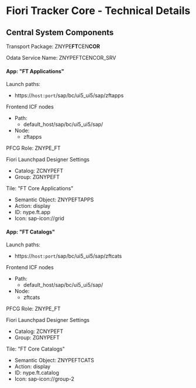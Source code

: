 # Fiori Tracker Core - Technical Details

## Central System Components

Transport Package: ZNYPE**FT**CEN**COR**

Odata Service Name: ZNYPEFTCENCOR_SRV

#### App: "FT Applications"

Launch paths:
* https://`host:port`/sap/bc/ui5_ui5/sap/zftapps

Frontend ICF nodes
* Path:
    * default_host/sap/bc/ui5_ui5/sap/
* Node:
    * zftapps

PFCG Role: ZNYPE_FT

Fiori Launchpad Designer Settings<br>
* Catalog: ZCNYPEFT
* Group: ZGNYPEFT

Tile: "FT Core Applications"<br>
* Semantic Object: ZNYPEFTAPPS
* Action: display
* ID: nype.ft.app
* Icon: sap-icon://grid

#### App: "FT Catalogs"

Launch paths:
* https://`host:port`/sap/bc/ui5_ui5/sap/zftcats

Frontend ICF nodes
* Path:
    * default_host/sap/bc/ui5_ui5/sap/
* Node:
    * zftcats

PFCG Role: ZNYPE_FT

Fiori Launchpad Designer Settings<br>
* Catalog: ZCNYPEFT
* Group: ZGNYPEFT

Tile: "FT Core Catalogs"<br>
* Semantic Object: ZNYPEFTCATS
* Action: display
* ID:  nype.ft.catalog
* Icon: sap-icon://group-2